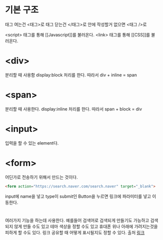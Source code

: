 # 기본 구조
태그 여는건 <태그>로
태그 닫는건 </태그>로
안에 작성할거 없으면 <태그 />로

\<script\> 태그를 통해 [[Javascript]]를 불러온다.
\<link\> 태그를 통해 [[CSS]]를 불러온다.

# \<div\>
분리할 때 사용함
display:block 처리를 한다.
따라서 div + inline = span
# \<span\>
분리할 때 사용한다.
display:inline 처리를 한다.
따라서 span + block = div

# \<input\>
입력을 할 수 있는 element다.


# \<form\>
어딘가로 전송하기 위해서 만드는 것이다.
```HTML
<form action="https://search.naver.com/search.naver" target="_blank">
```
input에 name을 넣고 type이 submit인 Button을 누르면 링크에 파라미터를 넣고 이동한다.

# <meta>
여러가지 기능을 하는데 사용한다.
예를들어 검색어로 검색되게 만들기도 가능하고
검색되지 않게 만들 수도 있고
테마 색상을 정할 수도 있고
휴대폰 위나 아래에 가려지는것을 피하게 할 수도 있다.
링크 공유할 때 어떻게 표시될지도 정할 수 있다.
출처 [링크](https://www.youtube.com/watch?v=giCR2IneTPw&feature=youtu.be)

